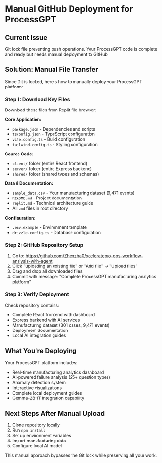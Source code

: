 # Manual GitHub Deployment for ProcessGPT

## Current Issue
Git lock file preventing push operations. Your ProcessGPT code is complete and ready but needs manual deployment to GitHub.

## Solution: Manual File Transfer

Since Git is locked, here's how to manually deploy your ProcessGPT platform:

### Step 1: Download Key Files
Download these files from Replit file browser:

**Core Application:**
- `package.json` - Dependencies and scripts
- `tsconfig.json` - TypeScript configuration
- `vite.config.ts` - Build configuration
- `tailwind.config.ts` - Styling configuration

**Source Code:**
- `client/` folder (entire React frontend)
- `server/` folder (entire Express backend)  
- `shared/` folder (shared types and schemas)

**Data & Documentation:**
- `sample_data.csv` - Your manufacturing dataset (9,471 events)
- `README.md` - Project documentation
- `replit.md` - Technical architecture guide
- All `.md` files in root directory

**Configuration:**
- `.env.example` - Environment template
- `drizzle.config.ts` - Database configuration

### Step 2: GitHub Repository Setup
1. Go to: https://github.com/Zhenzha0/xceleratepro-ops-workflow-analysis-with-agent
2. Click "uploading an existing file" or "Add file" → "Upload files"
3. Drag and drop all downloaded files
4. Commit with message: "Complete ProcessGPT manufacturing analytics platform"

### Step 3: Verify Deployment
Check repository contains:
- Complete React frontend with dashboard
- Express backend with AI services
- Manufacturing dataset (301 cases, 9,471 events)
- Deployment documentation
- Local AI integration guides

## What You're Deploying
Your ProcessGPT platform includes:
- Real-time manufacturing analytics dashboard
- AI-powered failure analysis (25+ question types)
- Anomaly detection system
- Interactive visualizations
- Complete local deployment guides
- Gemma-2B-IT integration capability

## Next Steps After Manual Upload
1. Clone repository locally
2. Run `npm install`
3. Set up environment variables
4. Import manufacturing data
5. Configure local AI model

This manual approach bypasses the Git lock while preserving all your work.